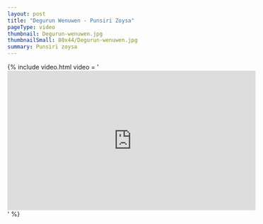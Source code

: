 ```yaml
---
layout: post
title: "Degurun Wenuwen - Punsiri Zoysa"
pageType: video
thumbnail: Degurun-wenuwen.jpg
thumbnailSmall: 80x44/Degurun-wenuwen.jpg
summary: Punsiri zoysa
---
```


{% include video.html video = '<iframe width="560" height="315" src="https://www.youtube.com/embed/4gnGY4LcdV8" frameborder="0" allowfullscreen></iframe>' %} 
